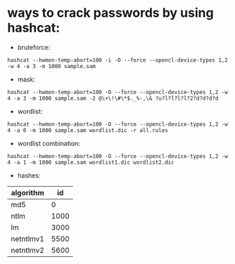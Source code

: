# ways to crack passwords by using hashcat:

* bruteforce:
```
hashcat --hwmon-temp-abort=100 -i -O --force --opencl-device-types 1,2 -w 4 -a 3 -m 1000 sample.sam
```
* mask:
```
hashcat --hwmon-temp-abort=100 -O --force --opencl-device-types 1,2 -w 4 -a 3 -m 1000 sample.sam -2 @\+\!\#\*$._%-,\& ?u?l?l?l?l?2?d?d?d?d
```
* wordlist:
```
hashcat --hwmon-temp-abort=100 -O --force --opencl-device-types 1,2 -w 4 -a 0 -m 1000 sample.sam wordlist.dic -r all.rules
```
* wordlist combination:
```
hashcat --hwmon-temp-abort=100 -O --force --opencl-device-types 1,2 -w 4 -a 1 -m 1000 sample.sam wordlist1.dic wordlist2.dic
```
* hashes:


| algorithm  |  id  |
| ------------------- | ------------------- |
|  md5 |  0 |
|  ntlm |  1000 |
|  lm |  3000 |
|  netntlmv1 |  5500 |
|  netntlmv2 |  5600 |
